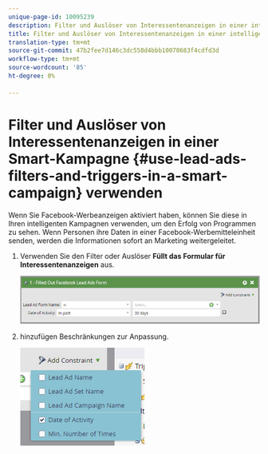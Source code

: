 ```yaml
---
unique-page-id: 10095239
description: Filter und Auslöser von Interessentenanzeigen in einer intelligenten Kampagne - Marketing Docs - Produktdokumentation
title: Filter und Auslöser von Interessentenanzeigen in einer intelligenten Kampagne verwenden
translation-type: tm+mt
source-git-commit: 47b2fee7d146c3dc558d4bbb10070683f4cdfd3d
workflow-type: tm+mt
source-wordcount: '85'
ht-degree: 0%

---
```



# Filter und Auslöser von Interessentenanzeigen in einer Smart-Kampagne {#use-lead-ads-filters-and-triggers-in-a-smart-campaign} verwenden

Wenn Sie Facebook-Werbeanzeigen aktiviert haben, können Sie diese in Ihren intelligenten Kampagnen verwenden, um den Erfolg von Programmen zu sehen. Wenn Personen ihre Daten in einer Facebook-Werbemitteleinheit senden, werden die Informationen sofort an Marketing weitergeleitet.

1. Verwenden Sie den Filter oder Auslöser **Füllt das Formular für Interessentenanzeigen** aus.

   ![](assets/image2016-8-5-11-3a18-3a31.png)

1. hinzufügen Beschränkungen zur Anpassung.

   ![](assets/image2016-8-5-11-3a19-3a27.png)

